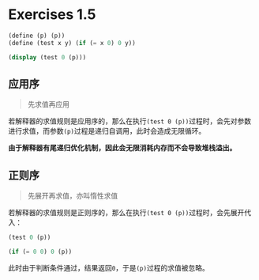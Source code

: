 # Exercises 1.5

```scheme
(define (p) (p))
(define (test x y) (if (= x 0) 0 y))

(display (test 0 (p)))
```

## 应用序

> 先求值再应用

若解释器的求值规则是应用序的，那么在执行`(test 0 (p))`过程时，会先对参数进行求值，而参数`(p)`过程是递归自调用，此时会造成无限循环。

**由于解释器有尾递归优化机制，因此会无限消耗内存而不会导致堆栈溢出。**

## 正则序

> 先展开再求值，亦叫惰性求值

若解释器的求值规则是正则序的，那么在执行`(test 0 (p))`过程时，会先展开代入：

```scheme
(test 0 (p))

(if (= 0 0) 0 (p))
```

此时由于判断条件通过，结果返回`0`，于是`(p)`过程的求值被忽略。
